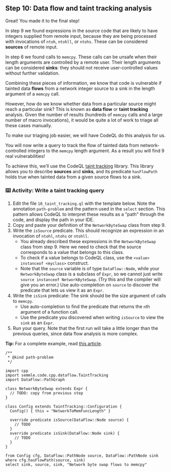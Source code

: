 ## Step 10: Data flow and taint tracking analysis

Great! You made it to the final step!

In step 9 we found expressions in the source code that are likely to have integers supplied from remote input, because they are being processed with invocations of `ntoh`, `ntohll`, or `ntohs`. These can be considered **sources** of remote input.

In step 6 we found calls to `memcpy`. These calls can be unsafe when their length arguments are controlled by a remote user. Their length arguments can be considered **sinks**: they should not receive user-controlled values without further validation.

Combining these pieces of information,
we know that code is vulnerable if tainted data **flows** from a network integer source to a sink in the length argument of a `memcpy` call.

However, how do we know whether data from a particular source might reach a particular sink? This is known as **data flow** or **taint tracking** analysis. Given the number of results (hundreds of `memcpy` calls and a large number of macro invocations), it would be quite a lot of work to triage all these cases manually.

To make our triaging job easier, we will have CodeQL do this analysis for us.

You will now write a query to track the flow of tainted data from network-controlled integers to the `memcpy` length argument. As a result you will find 9 real vulnerabilities!

To achieve this, we’ll use the CodeQL [taint tracking](https://codeql.github.com/docs/codeql-language-guides/analyzing-data-flow-in-cpp/) library. This library allows you to describe **sources** and **sinks**, and its predicate `hasFlowPath` holds true when tainted data from a given source flows to a sink.

### :keyboard: Activity: Write a taint tracking query

1. Edit the file `10_taint_tracking.ql` with the template below. Note the annotation `path-problem` and the pattern used in the `select` section. This pattern allows CodeQL to interpret these results as a "path" through the code, and display the path in your IDE.
1. Copy and paste your definition of the `NetworkByteSwap` class from step 9.
1. Write the `isSource` predicate.  This should recognize an expression in an invocation of `ntohl`, `ntohs` or `ntohll`.
    - You already described these expressions in the `NetworkByteSwap` class from step 9. Here we need to check that the source corresponds to a value that belongs to this class.
    - To check if a value belongs to CodeQL class, use the `<value> instanceof <myclass>` construct.
    - Note that the `source` variable is of type `DataFlow::Node`, while your `NetworkByteSwap` class is a subclass of `Expr`, so we cannot just write `source instanceof NetworkByteSwap`. (Try this and the compiler will give you an error.) Use auto-completion on `source` to discover the predicate that lets us view it as an `Expr`.
1. Write the `isSink` predicate: The sink should be the size argument of calls to `memcpy`.
    - Use auto-completion to find the predicate that returns the `n`th argument of a function call.
    - Use the predicate you discovered when writing `isSource` to view the `sink` as an `Expr`.
1. Run your query. Note that the first run will take a little longer than the previous queries, since data flow analysis is more complex.


**Tip:** For a complete example, read [this article](https://securitylab.github.com/research/cve-2018-4259-macos-nfs-vulnerability).

```ql
/**
 * @kind path-problem
 */

import cpp
import semmle.code.cpp.dataflow.TaintTracking
import DataFlow::PathGraph

class NetworkByteSwap extends Expr {
  // TODO: copy from previous step
}

class Config extends TaintTracking::Configuration {
  Config() { this = "NetworkToMemFuncLength" }

  override predicate isSource(DataFlow::Node source) {
    // TODO
  }
  override predicate isSink(DataFlow::Node sink) {
    // TODO
  }
}

from Config cfg, DataFlow::PathNode source, DataFlow::PathNode sink
where cfg.hasFlowPath(source, sink)
select sink, source, sink, "Network byte swap flows to memcpy"
```

